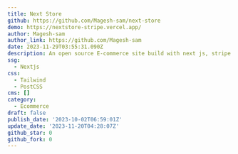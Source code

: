 ```yaml
---
title: Next Store
github: https://github.com/Magesh-sam/next-store
demo: https://nextstore-stripe.vercel.app/
author: Magesh-sam
author_link: https://github.com/Magesh-sam
date: 2023-11-29T03:55:31.090Z
description: An open source E-commerce site build with next js, stripe and firebase.
ssg:
  - Nextjs
css:
  - Tailwind
  - PostCSS
cms: []
category:
  - Ecommerce
draft: false
publish_date: '2023-10-02T06:59:01Z'
update_date: '2023-11-20T04:28:07Z'
github_star: 0
github_fork: 0
---
```

